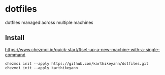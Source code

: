 # dotfiles
dotfiles managed across multiple machines

## Install
https://www.chezmoi.io/quick-start/#set-up-a-new-machine-with-a-single-command

```
chezmoi init --apply https://github.com/karthikeyann/dotfiles.git
chezmoi init --apply karthikeyann
```

